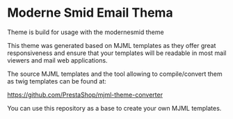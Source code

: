 # Moderne Smid Email Thema

Theme is build for usage with the modernesmid theme

This theme was generated based on MJML templates as they offer great responsiveness and ensure that
your templates will be readable in most mail viewers and mail web applications.

The source MJML templates and the tool allowing to compile/convert them as twig templates can be found at:

https://github.com/PrestaShop/mjml-theme-converter

You can use this repository as a base to create your own MJML templates.
